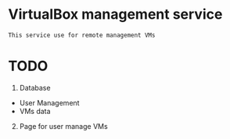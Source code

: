 # VirtualBox management service
```
This service use for remote management VMs
```

# TODO
1. Database
  - User Management
  - VMs data
2. Page for user manage VMs
